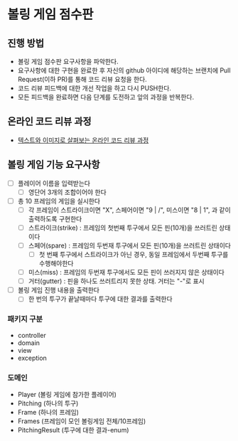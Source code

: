 # 볼링 게임 점수판
## 진행 방법
* 볼링 게임 점수판 요구사항을 파악한다.
* 요구사항에 대한 구현을 완료한 후 자신의 github 아이디에 해당하는 브랜치에 Pull Request(이하 PR)를 통해 코드 리뷰 요청을 한다.
* 코드 리뷰 피드백에 대한 개선 작업을 하고 다시 PUSH한다.
* 모든 피드백을 완료하면 다음 단계를 도전하고 앞의 과정을 반복한다.

## 온라인 코드 리뷰 과정
* [텍스트와 이미지로 살펴보는 온라인 코드 리뷰 과정](https://github.com/next-step/nextstep-docs/tree/master/codereview)

## 볼링 게임 기능 요구사항
- [ ] 플레이어 이름을 입력받는다
    - [ ] 영단어 3개의 조합이어야 한다
- [ ] 총 10 프레임의 게임을 실시한다
    - [ ] 각 프레임이 스트라이크이면 "X", 스페어이면 "9 | /", 미스이면 "8 | 1", 과 같이 출력하도록 구현한다
    - [ ] 스트라이크(strike) : 프레임의 첫번째 투구에서 모든 핀(10개)을 쓰러트린 상태이다
    - [ ] 스페어(spare) : 프레임의 두번재 투구에서 모든 핀(10개)을 쓰러트린 상태이다
        - [ ] 첫 번째 투구에서 스트라이크가 아닌 경우, 동일 프레임에서 두번째 투구를 수행해야한다
    - [ ] 미스(miss) : 프레임의 두번재 투구에서도 모든 핀이 쓰러지지 않은 상태이다
    - [ ] 거터(gutter) : 핀을 하나도 쓰러트리지 못한 상태. 거터는 "-"로 표시
- [ ] 볼링 게임 진행 내용을 출력한다
    - [ ] 한 번의 투구가 끝날때마다 투구에 대한 결과를 출력한다

### 패키지 구분
- controller
- domain
- view
- exception

### 도메인
- Player (볼링 게임에 참가한 플레이어)
- Pitching (하나의 투구)
- Frame (하나의 프레임)
- Frames (프레임이 모인 볼링게임 전체/10프레임)
- PitchingResult (투구에 대한 결과-enum)